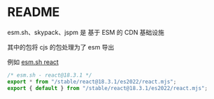 # README

esm.sh、skypack、jspm 是 基于 ESM 的 CDN 基础设施

其中的包将 cjs 的包处理为了 esm 导出

例如 [esm.sh react](https://esm.sh/react)

```js
/* esm.sh - react@18.3.1 */
export * from "/stable/react@18.3.1/es2022/react.mjs";
export { default } from "/stable/react@18.3.1/es2022/react.mjs";
```
